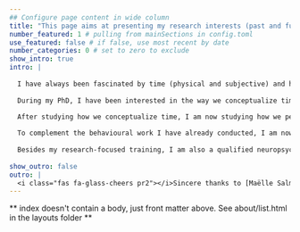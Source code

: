 ```yaml
---
## Configure page content in wide column
title: "This page aims at presenting my research interests (past and future) in more details." # leave blank to exclude
number_featured: 1 # pulling from mainSections in config.toml
use_featured: false # if false, use most recent by date
number_categories: 0 # set to zero to exclude
show_intro: true
intro: |
  
  I have always been fascinated by time (physical and subjective) and how we can perceive and conceptualize something so elusive, and yet essential to successful interaction with the environment.
  
  During my PhD, I have been interested in the way we conceptualize time, that is how we represent and process temporal abstract concepts (i.e., past and future) through an embodied perspective of language. Based on theoretical proposals such as neural reuse and correlational learning (Hebbian and anti-hebbian learning), the underlying question we tackled was how we process past- and future-related concepts with respect to the mental timeline (i.e., past to the left space and future to the right space). I have carried out seven behavioural studies (both in lab and online, due to the global pandemic) with adults and children, recording both reaction times and eyetracking data. Overall, results of my PhD suggests that movement plays a key role for the grounding (and the processing) of past- and future-related concepts. 

  After studying how we conceptualize time, I am now studying how we perceive time. I am convinced that we gradually learn to estimate time through sensorimotor interactions, using and combining internal and external cues. For instance, I am interesting to investigate the role of multisensory integration in timing, as described for instance by Bayesian cue-combination models. 
  
  To complement the behavioural work I have already conducted, I am now developing further my technical and neuroscientist skills (e.g., EEG, MEG, virtual reality) as a postdoctoral researcher involved in the [EXPERIENCE Project](https://experience-project.eu), supervised by Virginie van Wassenhove at Neurospin. 
  
  Besides my research-focused training, I am also a qualified neuropsychologist. Accordingly, in the future, I would like to investigate time cognition both in typically and atypically developing individuals (especially in Parkinson's disease, schizophrenia, and ADHD).
  
show_outro: false
outro: |
  <i class="fas fa-glass-cheers pr2"></i>Sincere thanks to [Maëlle Salmon](https://masalmon.eu/) for her help naming this Hugo theme!
---
```


** index doesn't contain a body, just front matter above.
See about/list.html in the layouts folder **
